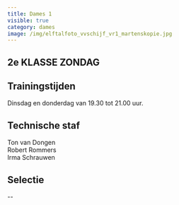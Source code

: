 ```yaml
---
title: Dames 1
visible: true
category: dames
image: /img/elftalfoto_vvschijf_vr1_martenskopie.jpg
---
```

## 2e KLASSE ZONDAG

## Trainingstijden

Dinsdag en donderdag van 19.30 tot 21.00 uur.

## Technische staf

Ton van Dongen\
Robert Rommers\
Irma Schrauwen

## Selectie

\--